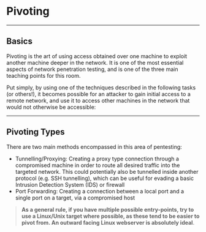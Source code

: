 # Pivoting

---
## Basics
Pivoting is the art of using access obtained over one machine to exploit another machine deeper in the network. It is one of the most essential aspects of network penetration testing, and is one of the three main teaching points for this room.

Put simply, by using one of the techniques described in the following tasks (or others!), it becomes possible for an attacker to gain initial access to a remote network, and use it to access other machines in the network that would not otherwise be accessible:

---
## Pivoting Types 
There are two main methods encompassed in this area of pentesting:

- Tunnelling/Proxying: Creating a proxy type connection through a compromised machine in order to route all desired traffic into the targeted network. This could potentially also be tunnelled inside another protocol (e.g. SSH tunnelling), which can be useful for evading a basic Intrusion Detection System (IDS) or firewall
 - Port Forwarding: Creating a connection between a local port and a single port on a target, via a compromised host
> **As a general rule, if you have multiple possible entry-points, try to use a Linux/Unix target where possible, as these tend to be easier to pivot from. An outward facing Linux webserver is absolutely ideal**.